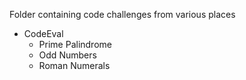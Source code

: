 Folder containing code challenges from various places

- CodeEval
  - Prime Palindrome
  - Odd Numbers
  - Roman Numerals

